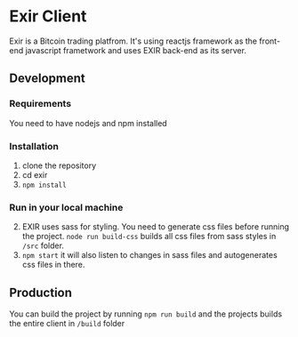 # Exir Client

Exir is a Bitcoin trading platfrom. It's using reactjs framework as the front-end javascript frametwork and uses EXIR back-end as its server.

## Development
### Requirements
You need to have nodejs and npm installed

### Installation
1. clone the repository
2. cd exir
3. `npm install`

### Run in your local machine
2. EXIR uses sass for styling. You need to generate css files before running the project. `node run build-css` builds all css files from sass styles in `/src` folder.
3. `npm start` it will also listen to changes in sass files and autogenerates css files in there.

## Production
You can build the project by running `npm run build` and the projects builds the entire client in `/build` folder